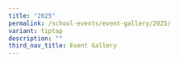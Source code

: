 ```yaml
---
title: "2025"
permalink: /school-events/event-gallery/2025/
variant: tiptap
description: ""
third_nav_title: Event Gallery
---
```

